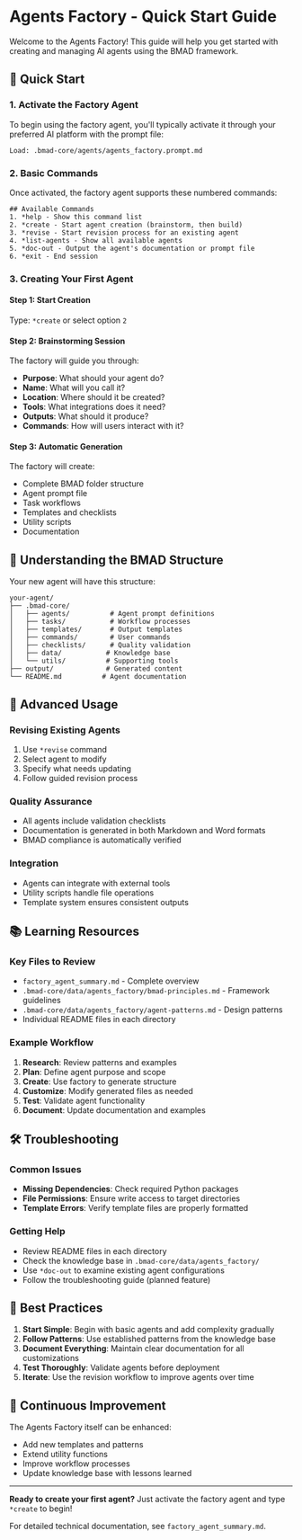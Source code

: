 # Agents Factory - Quick Start Guide

Welcome to the Agents Factory! This guide will help you get started with creating and managing AI agents using the BMAD framework.

## 🚀 Quick Start

### 1. Activate the Factory Agent
To begin using the factory agent, you'll typically activate it through your preferred AI platform with the prompt file:
```
Load: .bmad-core/agents/agents_factory.prompt.md
```

### 2. Basic Commands
Once activated, the factory agent supports these numbered commands:

```
## Available Commands
1. *help - Show this command list
2. *create - Start agent creation (brainstorm, then build)
3. *revise - Start revision process for an existing agent  
4. *list-agents - Show all available agents
5. *doc-out - Output the agent's documentation or prompt file
6. *exit - End session
```

### 3. Creating Your First Agent

#### Step 1: Start Creation
Type: `*create` or select option `2`

#### Step 2: Brainstorming Session
The factory will guide you through:
- **Purpose**: What should your agent do?
- **Name**: What will you call it?
- **Location**: Where should it be created?
- **Tools**: What integrations does it need?
- **Outputs**: What should it produce?
- **Commands**: How will users interact with it?

#### Step 3: Automatic Generation
The factory will create:
- Complete BMAD folder structure
- Agent prompt file
- Task workflows
- Templates and checklists
- Utility scripts
- Documentation

## 📁 Understanding the BMAD Structure

Your new agent will have this structure:
```
your-agent/
├── .bmad-core/
│   ├── agents/          # Agent prompt definitions
│   ├── tasks/           # Workflow processes
│   ├── templates/       # Output templates
│   ├── commands/        # User commands
│   ├── checklists/      # Quality validation
│   ├── data/           # Knowledge base
│   └── utils/          # Supporting tools
├── output/             # Generated content
└── README.md          # Agent documentation
```

## 🔧 Advanced Usage

### Revising Existing Agents
1. Use `*revise` command
2. Select agent to modify
3. Specify what needs updating
4. Follow guided revision process

### Quality Assurance
- All agents include validation checklists
- Documentation is generated in both Markdown and Word formats
- BMAD compliance is automatically verified

### Integration
- Agents can integrate with external tools
- Utility scripts handle file operations
- Template system ensures consistent outputs

## 📚 Learning Resources

### Key Files to Review
- `factory_agent_summary.md` - Complete overview
- `.bmad-core/data/agents_factory/bmad-principles.md` - Framework guidelines
- `.bmad-core/data/agents_factory/agent-patterns.md` - Design patterns
- Individual README files in each directory

### Example Workflow
1. **Research**: Review patterns and examples
2. **Plan**: Define agent purpose and scope
3. **Create**: Use factory to generate structure
4. **Customize**: Modify generated files as needed
5. **Test**: Validate agent functionality
6. **Document**: Update documentation and examples

## 🛠️ Troubleshooting

### Common Issues
- **Missing Dependencies**: Check required Python packages
- **File Permissions**: Ensure write access to target directories
- **Template Errors**: Verify template files are properly formatted

### Getting Help
- Review README files in each directory
- Check the knowledge base in `.bmad-core/data/agents_factory/`
- Use `*doc-out` to examine existing agent configurations
- Follow the troubleshooting guide (planned feature)

## 🎯 Best Practices

1. **Start Simple**: Begin with basic agents and add complexity gradually
2. **Follow Patterns**: Use established patterns from the knowledge base
3. **Document Everything**: Maintain clear documentation for all customizations
4. **Test Thoroughly**: Validate agents before deployment
5. **Iterate**: Use the revision workflow to improve agents over time

## 🔄 Continuous Improvement

The Agents Factory itself can be enhanced:
- Add new templates and patterns
- Extend utility functions
- Improve workflow processes
- Update knowledge base with lessons learned

---

**Ready to create your first agent?** 
Just activate the factory agent and type `*create` to begin!

For detailed technical documentation, see `factory_agent_summary.md`.